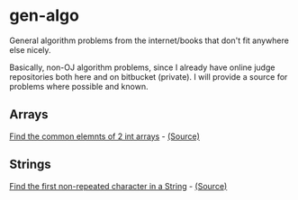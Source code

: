 # gen-algo
General algorithm problems from the internet/books that don't fit anywhere else nicely.

Basically, non-OJ algorithm problems, since I already have online judge repositories both here and on bitbucket (private).
I will provide a source for problems where possible and known.

## Arrays
[Find the common elemnts of 2 int arrays](https://github.com/munyari/gen-algo/blob/master/CommonElem.java) - [(Source)](http://redd.it/20ahfq)

## Strings
[Find the first non-repeated character in a String](https://github.com/munyari/gen-algo/blob/master/NonRepeat.java) - [(Source)](http://redd.it/20ahfq)
